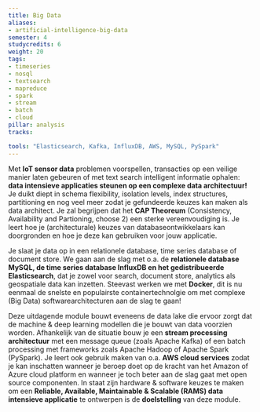 ```yaml
---
title: Big Data
aliases: 
- artificial-intelligence-big-data
semester: 4
studycredits: 6
weight: 20
tags:
- timeseries 
- nosql 
- textsearch 
- mapreduce 
- spark 
- stream 
- batch
- cloud
pillar: analysis
tracks: 

tools: "Elasticsearch, Kafka, InfluxDB, AWS, MySQL, PySpark"
---
```


Met **IoT sensor data** problemen voorspellen, transacties op een veilige manier laten gebeuren of met text search intelligent informatie ophalen: **data intensieve applicaties steunen op een complexe data architectuur!** Je duikt diept in schema flexibility, isolation levels, index structures, partitioning en nog veel meer zodat je gefundeerde keuzes kan maken als data architect. Je zal begrijpen dat het **CAP Theoreum** (Consistency, Availability and Partioning, choose 2) een sterke vereenvoudiging is. Je leert hoe je (architecturale) keuzes van databaseontwikkelaars kan doorgronden en hoe je deze kan gebruiken voor jouw applicatie.

Je slaat je data op in een relationele database, time series database of document store. We gaan aan de slag met o.a. de **relationele database MySQL, de time series database InfluxDB en het gedistribueerde Elasticsearch**, dat je zowel voor search, document store, analytics als geospatiale data kan inzetten. Steevast werken we met **Docker**, dit is nu eenmaal de snelste en populairste containertechnolgie om met complexe (Big Data) softwarearchitecturen aan de slag te gaan!

Deze uitdagende module bouwt eveneens de data lake die ervoor zorgt dat de machine & deep learning modellen die je bouwt van data voorzien worden. Afhankelijk van de situatie bouw je een **stream processing architectuur** met een message queue (zoals Apache Kafka) of een batch processing met frameworks zoals Apache Hadoop of Apache Spark (PySpark). Je leert ook gebruik maken van o.a. **AWS cloud services** zodat je kan inschatten wanneer je beroep doet op de kracht van het Amazon of Azure cloud platform en wanneer je toch beter aan de slag gaat met open source componenten. In staat zijn hardware & software keuzes te maken om een **Reliable, Available, Maintainable & Scalable (RAMS) data intensieve applicatie** te ontwerpen is de **doelstelling** van deze module.
